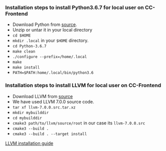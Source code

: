 ### Installation steps to install Python3.6.7 for local user on CC-Frontend
- Download Python from [source](https://www.python.org/downloads/release/python-367/).
- Unzip or untar it in your local directory
- `cd $HOME`
- `mkdir .local` in your `$HOME` directory.
- `cd Python-3.6.7`
- `make clean`
- `./configure --prefix=/home/.local`
- `make`
- `make install`
- `PATH=$PATH:home/.local/bin/python3.6`



### Installation steps to install LLVM for local user on CC-Frontend
- Download LLVM from [source](http://releases.llvm.org/download.html)
- We have used LLVM 7.0.0 source code.
- `tar xf llvm-7.0.0.src.tar.xz`
- `mkdir mybuilddir`
- `cd mybuilddir`
- `cmake3 path/to/llvm/source/root` in our case its `llvm-7.0.0.src`
- `cmake3 --build .`
- `cmake3 --build . --target install`

[LLVM installation guide ](https://llvm.org/docs/CMake.html)